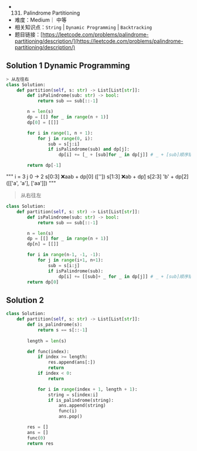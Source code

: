 * 131. Palindrome Partitioning
* 难度：Medium｜ 中等
* 相关知识点：`String` | `Dynamic Programming` | `Backtracking`
* 题目链接：[https://leetcode.com/problems/palindrome-partitioning/description/](https://leetcode.com/problems/palindrome-partitioning/description/)


## Solution 1 Dynamic Programming

```python
> 从左往右
class Solution:
    def partition(self, s: str) -> List[List[str]]:
        def isPalindrome(sub: str) -> bool:
            return sub == sub[::-1]

        n = len(s)
        dp = [[] for _ in range(n + 1)]
        dp[0] = [[]]

        for i in range(1, n + 1):
            for j in range(0, i):
                sub = s[j:i]
                if isPalindrome(sub) and dp[j]:
                    dp[i] += [_ + [sub]for _ in dp[j]] # _ + [sub]顺序错了也通不过

        return dp[-1]

```
"""
i = 3
j 0 -> 2
s[0:3] ❌aab + dp[0] (['']) 
s[1:3] ❌ab + dp[1](['a'])
s[2:3] 'b' + dp[2]([['a', 'a'], ['aa']])
"""
> 从右往左
```python
class Solution:
    def partition(self, s: str) -> List[List[str]]:
        def isPalindrome(sub: str) -> bool:
            return sub == sub[::-1]

        n = len(s)
        dp = [[] for _ in range(n + 1)]
        dp[n] = [[]]

        for i in range(n-1, -1, -1):
            for j in range(i+1, n+1):
                sub = s[i:j]
                if isPalindrome(sub):
                    dp[i] += [[sub]+ _ for _ in dp[j]] # _ + [sub]顺序错了也通不过
        return dp[0]

```

## Solution 2

```python
class Solution:
    def partition(self, s: str) -> List[List[str]]:
        def is_palindrome(s):
            return s == s[::-1]
        
        length = len(s)

        def func(index):
            if index >= length:
                res.append(ans[:])
                return
            if index < 0:
                return

            for i in range(index + 1, length + 1):
                string = s[index:i]
                if is_palindrome(string):
                    ans.append(string)
                    func(i) 
                    ans.pop()

        res = []
        ans = []
        func(0)
        return res
```
